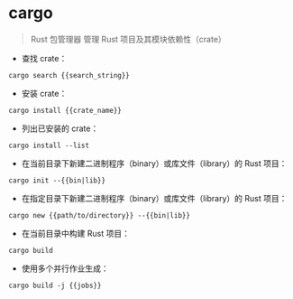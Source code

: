 # cargo

> Rust 包管理器
> 管理 Rust 项目及其模块依赖性（crate）

- 查找 crate：

`cargo search {{search_string}}`

- 安装 crate：

`cargo install {{crate_name}}`

- 列出已安装的 crate：

`cargo install --list`

- 在当前目录下新建二进制程序（binary）或库文件（library）的 Rust 项目：

`cargo init --{{bin|lib}}`

- 在指定目录下新建二进制程序（binary）或库文件（library）的 Rust 项目：

`cargo new {{path/to/directory}} --{{bin|lib}}`

- 在当前目录中构建 Rust 项目：

`cargo build`

- 使用多个并行作业生成：

`cargo build -j {{jobs}}`

[#]: contributors: ([琳小梁]，[玉叶]，[isaced])